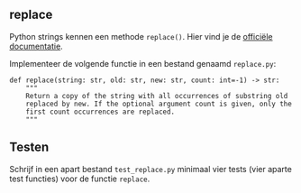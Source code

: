 ## replace

Python strings kennen een methode `replace()`. Hier vind je de [officiële documentatie](https://docs.python.org/3/library/stdtypes.html#str.replace).

Implementeer de volgende functie in een bestand genaamd `replace.py`:

    def replace(string: str, old: str, new: str, count: int=-1) -> str:
        """
        Return a copy of the string with all occurrences of substring old
        replaced by new. If the optional argument count is given, only the
        first count occurrences are replaced.
        """

## Testen

Schrijf in een apart bestand `test_replace.py` minimaal vier tests (vier aparte test functies) voor de functie `replace`.